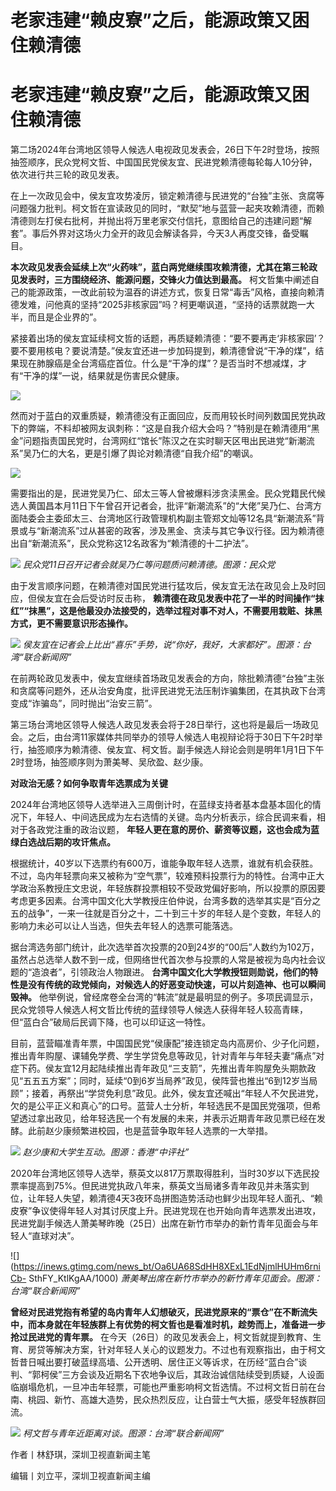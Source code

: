 # 老家违建“赖皮寮”之后，能源政策又困住赖清德

# 老家违建“赖皮寮”之后，能源政策又困住赖清德

第二场2024年台湾地区领导人候选人电视政见发表会，26日下午2时登场，按照抽签顺序，民众党柯文哲、中国国民党侯友宜、民进党赖清德每轮每人10分钟，依次进行共三轮的政见发表。

在上一次政见会中，侯友宜攻势凌厉，锁定赖清德与民进党的“台独”主张、贪腐等问题强力批判。柯文哲在宣读政见的同时，“默契”地与蓝营一起夹攻赖清德，而赖清德则左打侯右批柯，并抛出将万里老家交付信托，意图给自己的违建问题“解套”。事后外界对这场火力全开的政见会解读各异，今天3人再度交锋，备受瞩目。

**本次政见发表会延续上次“火药味”，蓝白两党继续围攻赖清德，尤其在第三轮政见发表时，三方围绕经济、能源问题，交锋火力值达到最高。**
柯文哲集中阐述自己的能源政策，一改此前较为温吞的讲述方式，恢复日常“毒舌”风格，直接向赖清德发难，问他真的坚持“2025非核家园”吗？柯更嘲讽道，“坚持的话票就跑一大半，而且是企业界的”。

紧接着出场的侯友宜延续柯文哲的话题，再质疑赖清德：“要不要再走‘非核家园’？要不要用核电？要说清楚。”侯友宜还进一步加码提到，赖清德曾说“干净的煤”，结果现在肺腺癌是全台湾癌症首位。什么是“干净的煤”？是否当时不想减煤，才有“干净的煤”一说，结果就是伤害民众健康。

![](https://inews.gtimg.com/news_bt/OVDolWq6n6lyR7Vt47XVVLkbdfeOiSK92V_g4rerA6_5gAA/1000)

然而对于蓝白的双重质疑，赖清德没有正面回应，反而用较长时间列数国民党执政下的弊端，不料却被网友讽刺称：“这是自我介绍大会吗？”特别是在赖清德用“黑金”问题指责国民党时，台湾网红“馆长”陈汉之在实时聊天区甩出民进党“新潮流系”吴乃仁的大名，更是引爆了舆论对赖清德“自我介绍”的嘲讽。

![](https://inews.gtimg.com/news_bt/OhYYnyozyLKwx0-ilQEGE5yBOjcErTl_V7txN8wNgzXH0AA/1000)

需要指出的是，民进党吴乃仁、邱太三等人曾被爆料涉贪渎黑金。民众党籍民代候选人黄国昌本月11日下午曾召开记者会，批评“新潮流系”的“大佬”吴乃仁、台湾方面陆委会主委邱太三、台湾地区行政管理机构副主管郑文灿等12名具“新潮流系”背景或与“新潮流系”过从甚密的政客，涉及黑金、贪渎与其它争议行径。因为赖清德出自“新潮流系”，民众党称这12名政客为“赖清德的十二护法”。

![](https://inews.gtimg.com/news_bt/OEbocF2BghavbSYvm8hVxfGgTEyORKYvnxlRPVAN3aK3AAA/1000)
_民众党11日召开记者会就吴乃仁等问题质问赖清德。图源：民众党_

由于发言顺序问题，在赖清德对国民党进行猛攻后，侯友宜无法在政见会上及时回应，但侯友宜在会后受访时反击称，
**赖清德在政见发表中花了一半的时间操作“抹红”“抹黑”，这是他最没办法接受的，选举过程对事不对人，不需要用栽赃、抹黑方式，更不需要意识形态操作。**

![](https://inews.gtimg.com/news_bt/O51r-x_TIL2rjxrUr5AKfagtORGaowC4bGaUfwUMqD3fwAA/1000)
_侯友宜在记者会上比出“喜乐”手势，说“你好，我好，大家都好”。图源：台湾“联合新闻网”_

在前两轮政见发表中，侯友宜继续首场政见发表会的方向，除批赖清德“台独”主张和贪腐等问题外，还从治安角度，批评民进党无法压制诈骗集团，在其执政下台湾变成“诈骗岛”，同时抛出“治安三箭”。

第三场台湾地区领导人候选人政见发表会将于28日举行，这也将是最后一场政见会。之后，由台湾11家媒体共同举办的领导人候选人电视辩论将于30日下午2时举行，抽签顺序为赖清德、侯友宜、柯文哲。副手候选人辩论会则是明年1月1日下午2时登场，抽签顺序则为萧美琴、吴欣盈、赵少康。

**对政治无感？如何争取青年选票成为关键**

2024年台湾地区领导人选举进入三周倒计时，在蓝绿支持者基本盘基本固化的情况下，年轻人、中间选民成为左右选情的关键。岛内分析表示，综合民调来看，相对于各政党注重的政治议题，
**年轻人更在意的房价、薪资等议题，这也会成为蓝绿白选战后期的攻讦焦点。**

根据统计，40岁以下选票约有600万，谁能争取年轻人选票，谁就有机会获胜。不过，岛内年轻票向来又被称为“空气票”，较难预料投票行为的特性。台湾中正大学政治系教授庄文忠说，年轻族群投票相较不受政党偏好影响，所以投票的原因要考虑更多因素。台湾中国文化大学教授庄伯仲说，台湾多数的选举其实是“百分之五的战争”，一来一往就是百分之十，二十到三十岁的年轻人是个变数，年轻人的影响力未必可以让人当选，但失去年轻人的选票可能落选。

据台湾选务部门统计，此次选举首次投票的20到24岁的“00后”人数约为102万，虽然占总选举人数不到一成，但网络世代首次参与投票的人常是被视为岛内社会议题的“造浪者”，引领政治人物跟进。
**台湾中国文化大学教授钮则勋说，他们的特性是没有传统的政党倾向，对候选人的好恶变动快速，可以片刻造神、也可以瞬间毁神。**
他举例说，曾经席卷全台湾的“韩流”就是最明显的例子。多项民调显示，民众党领导人候选人柯文哲比传统的蓝绿领导人候选人获得年轻人较高青睐，但“蓝白合”破局后民调下降，也可以印证这一特性。

目前，蓝营瞄准青年票，中国国民党“侯康配”接连锁定岛内高房价、少子化问题，推出青年购屋、课辅免学费、学生学贷免息等政见，针对青年与年轻夫妻“痛点”对症下药。侯友宜12月起陆续推出青年政见“三支箭”，先推出青年购屋免头期款政见“五五五方案”；同时，延续“0到6岁当局养”政见，侯阵营也推出“6到12岁当局顾”；接着，再祭出“学贷免利息”政见。此外，侯友宜还喊出“年轻人不欠民进党，欠的是公平正义和真心”的口号。蓝营人士分析，年轻选民不是国民党强项，但希望透过拿出政见，给年轻选民一个有发展的未来，并表示近期青年政见票已经在发酵。此前赵少康频繁进校园，也是蓝营争取年轻人选票的一大举措。

![](https://inews.gtimg.com/news_bt/OfYM3C1XjYfnxPssaPN18x9lcn0TTwHz4SGT3SnkhbKQIAA/1000)
_赵少康和大学生互动。图源：香港“中评社”_

2020年台湾地区领导人选举，蔡英文以817万票取得胜利，当时30岁以下选民投票率提高到75%。但民进党执政八年来，蔡英文当局诸多青年政见并未落实到位，让年轻人失望，赖清德4天3夜环岛拼图造势活动也鲜少出现年轻人面孔、“赖皮寮”争议使得年轻人对其讨厌度上升。民进党现在也开始向青年选票发出进攻，民进党副手候选人萧美琴昨晚（25日）出席在新竹市举办的新竹青年见面会与年轻人“直球对决”。

![](https://inews.gtimg.com/news_bt/Oa6UA68SdHH8XExL1EdNjmlHUHm6rniCb-
SthFY_KtlKgAA/1000) _萧美琴出席在新竹市举办的新竹青年见面会。图源：台湾“联合新闻网”_

**曾经对民进党抱有希望的岛内青年人幻想破灭，民进党原来的“票仓”在不断流失中，而本身就在年轻族群上有优势的柯文哲也是看准时机，趁势而上，准备进一步抢过民进党的青年票。**
在今天（26日）的政见发表会上，柯文哲就提到教育、生育、房贷等解决方案，针对年轻人关心的议题发力。不过也有观察指出，由于柯文哲昔日喊出要打破蓝绿高墙、公开透明、居住正义等诉求，在历经“蓝白合”谈判、“郭柯侯”三方会谈及近期名下农地争议后，其政治诚信陆续受到质疑，人设面临崩塌危机，一旦冲击年轻票，可能也严重影响柯文哲选情。不过柯文哲日前在台南、桃园、新竹、高雄大造势，民众热烈反应，让白营士气大振，感受年轻族群回流。

![](https://inews.gtimg.com/news_bt/O7W35y2mK_LcEBqpDHu7sRP57gnR4e9zfHYa8mHHSQ8u8AA/1000)
_柯文哲与青年近距离对谈。图源：台湾“联合新闻网”_

作者丨林舒琪，深圳卫视直新闻主笔

编辑丨刘立平，深圳卫视直新闻主编

